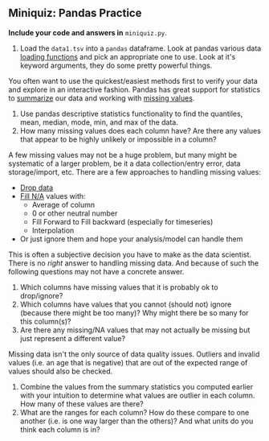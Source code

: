 ## Miniquiz: Pandas Practice

**Include your code and answers in** `miniquiz.py`.

1. Load the `data1.tsv` into a `pandas` dataframe.  Look at pandas various data [loading functions](http://pandas.pydata.org/pandas-docs/stable/io.html) and pick an appropriate one to use.  Look at it's keyword arguments, they do some pretty powerful things.

You often want to use the quickest/easiest methods first to verify your data and explore in an interactive fashion.  Pandas has great support for statistics to [summarize](http://pandas.pydata.org/pandas-docs/stable/basics.html#descriptive-statistics) our data and working with [missing values](http://pandas.pydata.org/pandas-docs/stable/missing_data.html).

1. Use pandas descriptive statistics functionality to find the quantiles, mean, median, mode, min, and max of the data.
2. How many missing values does each column have?  Are there any values that appear to be highly unlikely or impossible in a column?

A few missing values may not be a huge problem, but many might be systematic of a larger problem, be it a data collection/entry error, data storage/import, etc. There are a few approaches to handling missing values:
* [Drop data](http://pandas.pydata.org/pandas-docs/stable/missing_data.html#dropping-axis-labels-with-missing-data-dropna)
* [Fill N/A](http://pandas.pydata.org/pandas-docs/stable/missing_data.html#cleaning-filling-missing-data) values with:
    * Average of column
    * 0 or other neutral number
    * Fill Forward to Fill backward (especially for timeseries)
    * Interpolation
* Or just ignore them and hope your analysis/model can handle them

This is often a subjective decision you have to make as the data scientist.  There is no _right_ answer to handling missing data.  And because of such the following questions may not have a concrete answer.
   1. Which columns have missing values that it is probably ok to drop/ignore?
   2. Which columns have values that you cannot (should not) ignore (because there might be too many)?  Why might there be so many for this column(s)?
   3. Are there any missing/NA values that may not actually be missing but just represent a different value?

Missing data isn't the only source of data quality issues. Outliers and invalid values (i.e. an age that is negative) that are out of the expected range of values should also be checked.

1. Combine the values from the summary statistics you computed earlier with your intuition to determine what values are outlier in each column.  How many of these values are there?
2. What are the ranges for each column?  How do these compare to one another (i.e. is one way larger than the others)? And what units do you think each column is in?
